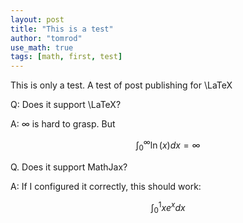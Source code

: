 ```yaml
---
layout: post
title: "This is a test"
author: "tomrod"
use_math: true
tags: [math, first, test]
---
```


This is only a test.  A test of post publishing for \LaTeX

Q: Does it support \LaTeX?

A:
$\infty$ is hard to grasp. But
 
$$\int_{0}^{\infty} {\ln(x)dx} = \infty$$

Q. Does it support MathJax?

A: If I configured it correctly, this should work:

$$\int_0^{1}{x e^{x} dx}$$

